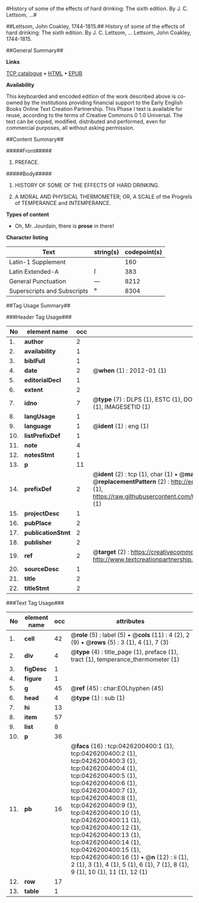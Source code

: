 #History of some of the effects of hard drinking: The sixth edition. By J. C. Lettsom, ...#

##Lettsom, John Coakley, 1744-1815.##
History of some of the effects of hard drinking: The sixth edition. By J. C. Lettsom, ...
Lettsom, John Coakley, 1744-1815.

##General Summary##

**Links**

[TCP catalogue](http://www.ota.ox.ac.uk/tcp/)  • 
[HTML](http://tei.it.ox.ac.uk/tcp/Texts-HTML/free/004/004782206.html)  • 
[EPUB](http://tei.it.ox.ac.uk/tcp/Texts-EPUB/free/004/004782206.epub)

**Availability**

This keyboarded and encoded edition of the
	       work described above is co-owned by the institutions
	       providing financial support to the Early English Books
	       Online Text Creation Partnership. This Phase I text is
	       available for reuse, according to the terms of Creative
	       Commons 0 1.0 Universal. The text can be copied,
	       modified, distributed and performed, even for
	       commercial purposes, all without asking permission.


##Content Summary##

#####Front#####

1. PREFACE.

#####Body#####

1. HISTORY OF SOME OF THE EFFECTS OF HARD DRINKING.

1. A MORAL AND PHYSICAL THERMOMETER; OR, A SCALE of the Progreſs of TEMPERANCE and INTEMPERANCE.

**Types of content**

  * Oh, Mr. Jourdain, there is **prose** in there!

**Character listing**


|Text|string(s)|codepoint(s)|
|---|---|---|
|Latin-1 Supplement| |160|
|Latin Extended-A|ſ|383|
|General Punctuation|—|8212|
|Superscripts             and Subscripts|⁰|8304|

##Tag Usage Summary##

###Header Tag Usage###

|No|element name|occ|attributes|
|---|---|---|---|
|1.|__author__|2||
|2.|__availability__|1||
|3.|__biblFull__|1||
|4.|__date__|2| @__when__ (1) : 2012-01 (1)|
|5.|__editorialDecl__|1||
|6.|__extent__|2||
|7.|__idno__|7| @__type__ (7) : DLPS (1), ESTC (1), DOCNO (1), TCP (1), GALEDOCNO (1), CONTENTSET (1), IMAGESETID (1)|
|8.|__langUsage__|1||
|9.|__language__|1| @__ident__ (1) : eng (1)|
|10.|__listPrefixDef__|1||
|11.|__note__|4||
|12.|__notesStmt__|1||
|13.|__p__|11||
|14.|__prefixDef__|2| @__ident__ (2) : tcp (1), char (1)  •  @__matchPattern__ (2) : ([0-9\-]+):([0-9IVX]+) (1), (.+) (1)  •  @__replacementPattern__ (2) : http://eebo.chadwyck.com/downloadtiff?vid=$1&page=$2 (1), https://raw.githubusercontent.com/textcreationpartnership/Texts/master/tcpchars.xml#$1 (1)|
|15.|__projectDesc__|1||
|16.|__pubPlace__|2||
|17.|__publicationStmt__|2||
|18.|__publisher__|2||
|19.|__ref__|2| @__target__ (2) : https://creativecommons.org/publicdomain/zero/1.0/ (1), http://www.textcreationpartnership.org/docs/. (1)|
|20.|__sourceDesc__|1||
|21.|__title__|2||
|22.|__titleStmt__|2||


###Text Tag Usage###

|No|element name|occ|attributes|
|---|---|---|---|
|1.|__cell__|42| @__role__ (5) : label (5)  •  @__cols__ (11) : 4 (2), 2 (9)  •  @__rows__ (5) : 3 (1), 4 (1), 7 (3)|
|2.|__div__|4| @__type__ (4) : title_page (1), preface (1), tract (1), temperance_thermometer (1)|
|3.|__figDesc__|1||
|4.|__figure__|1||
|5.|__g__|45| @__ref__ (45) : char:EOLhyphen (45)|
|6.|__head__|4| @__type__ (1) : sub (1)|
|7.|__hi__|13||
|8.|__item__|57||
|9.|__list__|8||
|10.|__p__|36||
|11.|__pb__|16| @__facs__ (16) : tcp:0426200400:1 (1), tcp:0426200400:2 (1), tcp:0426200400:3 (1), tcp:0426200400:4 (1), tcp:0426200400:5 (1), tcp:0426200400:6 (1), tcp:0426200400:7 (1), tcp:0426200400:8 (1), tcp:0426200400:9 (1), tcp:0426200400:10 (1), tcp:0426200400:11 (1), tcp:0426200400:12 (1), tcp:0426200400:13 (1), tcp:0426200400:14 (1), tcp:0426200400:15 (1), tcp:0426200400:16 (1)  •  @__n__ (12) : ii (1), 2 (1), 3 (1), 4 (1), 5 (1), 6 (1), 7 (1), 8 (1), 9 (1), 10 (1), 11 (1), 12 (1)|
|12.|__row__|17||
|13.|__table__|1||
